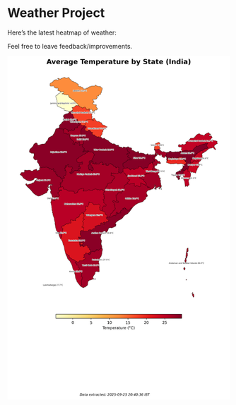# Weather Project

Here’s the latest heatmap of weather:

Feel free to leave feedback/improvements.

![India Heatmap](docs/assets/india_heatmap.png?v=D55B6E)
